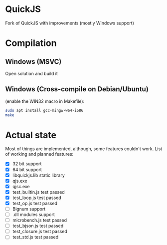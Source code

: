 # QuickJS
Fork of QuickJS with improvements (mostly Windows support)

# Compilation

## Windows (MSVC)

Open solution and build it

## Windows (Cross-compile on Debian/Ubuntu)

(enable the WIN32 macro in Makefile):
```bash
sudo apt install gcc-mingw-w64-i686
make
```

# Actual state

Most of things are implemented, although, some features couldn't work.
List of working and planned features:
- [x] 32 bit support
- [x] 64 bit support
- [x] libquickjs.lib static library
- [x] qjs.exe
- [x] qjsc.exe
- [x] test_builtin.js test passed
- [x] test_loop.js test passed
- [x] test_op.js test passed
- [ ] Bignum support
- [ ] .dll modules support
- [ ] microbench.js test passed
- [ ] test_bjson.js test passed
- [ ] test_closure.js test passed
- [ ] test_std.js test passed